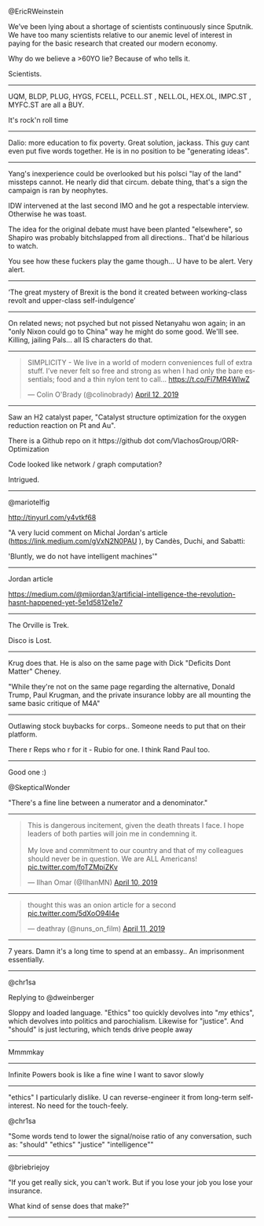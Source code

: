 
@EricRWeinstein

We’ve been lying about a shortage of scientists continuously since
Sputnik. We have too many scientists relative to our anemic level of
interest in paying for the basic research that created our modern
economy.

Why do we believe a >60YO lie? Because of who tells it.

Scientists.

---

UQM, BLDP, PLUG, HYGS, FCELL,  PCELL.ST , NELL.OL, HEX.OL,  IMPC.ST , MYFC.ST  are all a BUY.

It's rock'n roll time

---

Dalio: more education to fix poverty. Great solution, jackass. This guy cant even put five words together. He is in no position to be "generating ideas".

---

Yang's inexperience could be overlooked but his polsci "lay of the land" missteps cannot. He nearly did that circum. debate thing, that's a sign the campaign is ran by neophytes.

IDW intervened at the last second IMO and he got a respectable interview. Otherwise he was toast.

The idea for the original debate must have been planted "elsewhere", so Shapiro was probably bitchslapped from all directions.. That'd be hilarious to watch.

You see how these fuckers play the game though... U have to be alert. Very alert.

---

‘The great mystery of Brexit is the bond it created between working-class revolt and upper-class self-indulgence’

---

On related news; not psyched but not pissed Netanyahu won again; in an "only Nixon could go to China" way he might do some good. We'lll see. Killing, jailing Pals... all IS characters do that.

---

<blockquote class="twitter-tweet" data-lang="en"><p lang="en" dir="ltr">SIMPLICITY - We live in a world of modern conveniences full of extra stuff. I’ve never felt so free and strong as when I had only the bare essentials; food and a thin nylon tent to call… <a href="https://t.co/Fi7MR4WIwZ">https://t.co/Fi7MR4WIwZ</a></p>&mdash; Colin O&#39;Brady (@colinobrady) <a href="https://twitter.com/colinobrady/status/1116797836841111553?ref_src=twsrc%5Etfw">April 12, 2019</a></blockquote>
<script async src="https://platform.twitter.com/widgets.js" charset="utf-8"></script>

---

Saw an H2 catalyst paper, "Catalyst structure optimization for the oxygen reduction reaction on Pt and Au". 

There is a Github repo on it 
https://github dot com/VlachosGroup/ORR-Optimization

Code looked like network / graph computation? 

Intrigued.

---

@mariotelfig

http://tinyurl.com/y4vtkf68   

"A very lucid comment on Michal Jordan's article
(https://link.medium.com/gVxN2N0PAU ), by Candès, Duchi, and Sabatti:

'Bluntly, we do not have intelligent machines'"

---

Jordan article

https://medium.com/@mijordan3/artificial-intelligence-the-revolution-hasnt-happened-yet-5e1d5812e1e7

---

The Orville is Trek.

Disco is Lost.

---

Krug does that. He is also on the same page with Dick "Deficits Dont Matter" Cheney.

"While they're not on the same page regarding the alternative, Donald Trump, Paul Krugman, and the private insurance lobby are all mounting the same basic critique of M4A"

---

Outlawing stock buybacks for corps.. Someone needs to put that on their platform. 

There r Reps who r for it - Rubio for one. I think Rand Paul too.

---

Good one :)

@SkepticalWonder

"There's a fine line between a numerator and a denominator."

---

<blockquote class="twitter-tweet" data-lang="en"><p lang="en" dir="ltr">This is dangerous incitement, given the death threats I face. I hope leaders of both parties will join me in condemning it.<br><br>My love and commitment to our country and that of my colleagues should never be in question. We are ALL Americans! <a href="https://t.co/foTZMpiZKv">pic.twitter.com/foTZMpiZKv</a></p>&mdash; Ilhan Omar (@IlhanMN) <a href="https://twitter.com/IlhanMN/status/1116015969086865409?ref_src=twsrc%5Etfw">April 10, 2019</a></blockquote>
<script async src="https://platform.twitter.com/widgets.js" charset="utf-8"></script>

---

<blockquote class="twitter-tweet" data-lang="en"><p lang="en" dir="ltr">thought this was an onion article for a second <a href="https://t.co/5dXoO94l4e">pic.twitter.com/5dXoO94l4e</a></p>&mdash; deathray (@nuns_on_film) <a href="https://twitter.com/nuns_on_film/status/1116376470425931779?ref_src=twsrc%5Etfw">April 11, 2019</a></blockquote>
<script async src="https://platform.twitter.com/widgets.js" charset="utf-8"></script>

---

7 years. Damn it's a long time to spend at an embassy.. An imprisonment essentially.

---

 
@chr1sa

Replying to @dweinberger

Sloppy and loaded language. "Ethics" too quickly devolves into "*my* ethics", which devolves into politics and parochialism. Likewise for "justice".  And "should" is just lecturing, which tends drive people away

---

Mmmmkay

---

Infinite Powers book is like a fine wine I want to savor slowly

---

"ethics" I particularly dislike. U can reverse-engineer it from long-term self-interest. No need for the touch-feely.

@chr1sa

"Some words tend to lower the signal/noise ratio of any conversation, such as:
"should"
"ethics"
"justice"
"intelligence""

---

@briebriejoy

"If you get really sick, you can't work. But if you lose your job you lose your insurance. 

What kind of sense does that make?"

---


